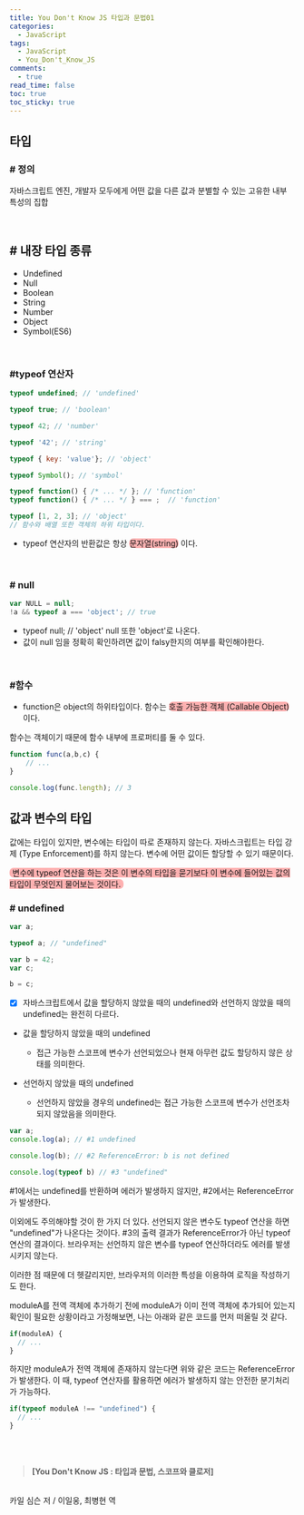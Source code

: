 ```yaml
---
title: You Don't Know JS 타입과 문법01
categories:
  - JavaScript
tags:
  - JavaScript
  - You_Don't_Know_JS
comments:
  - true
read_time: false
toc: true
toc_sticky: true
---
```



## 타입

### \# 정의

자바스크립트 엔진, 개발자 모두에게 어떤 값을 다른 값과 분별할 수 있는 고유한 내부 특성의 집합

<br />

## \# 내장 타입 종류

* Undefined
* Null
* Boolean
* String
* Number
* Object
* Symbol(ES6)

<br />


### \#typeof 연산자 


```js
typeof undefined; // 'undefined'

typeof true; // 'boolean'

typeof 42; // 'number'

typeof '42'; // 'string'

typeof { key: 'value'}; // 'object'

typeof Symbol(); // 'symbol'

typeof function() { /* ... */ }; // 'function'
typeof function() { /* ... */ } === ;  // 'function'

typeof [1, 2, 3]; // 'object'
// 함수와 배열 또한 객체의 하위 타입이다.

```

* typeof 연산자의 반환값은 항상 <span  style="background-color: rgba(255, 0,0,0.3); border-radius: 7px">문자열(string)</span> 이다.
<br />

### \# null


```js
var NULL = null;
!a && typeof a === 'object'; // true
```

* typeof null; // 'object' null 또한 'object'로 나온다.
* 값이 null 임을 정확히 확인하려면 값이 falsy한지의 여부를 확인해야한다.

<br />

### \#함수

* function은 object의 하위타입이다. 함수는 <span  style="background-color: rgba(255, 0,0,0.3); border-radius: 7px">호출 가능한 객체 (Callable Object)</span>이다.

함수는 객체이기 때문에 함수 내부에 프로퍼티를 둘 수 있다.


```js
function func(a,b,c) {
	// ...
}

console.log(func.length); // 3
```


## 값과 변수의 타입

값에는 타입이 있지만, 변수에는 타입이 따로 존재하지 않는다. 자바스크립트는 타입 강제 (Type Enforcement)를 하지 않는다. 변수에 어떤 값이든 할당할 수 있기 때문이다.

<span style="background-color: rgba(255, 0,0,0.3); border-radius: 7px; padding: 0 5px">변수에 typeof 연산을 하는 것은 이 변수의 타입을 묻기보다 이 변수에 들어있는 값의 타입이 무엇인지 물어보는 것이다.</span>


### \# undefined

```js
var a;

typeof a; // "undefined"

var b = 42;
var c;

b = c;
```

* [x] 자바스크립트에서 값을 할당하지 않았을 때의 undefined와 선언하지 않았을 때의 undefined는 완전히 다르다.

* 값을 할당하지 않았을 때의 undefined

  * 접근 가능한 스코프에 변수가 선언되었으나 현재 아무런 값도 할당하지 않은 상태를 의미한다.

* 선언하지 않았을 때의 undefined

  * 선언하지 않았을 경우의 undefined는 접근 가능한 스코프에 변수가 선언조차 되지 않았음을 의미한다.


```js
var a;
console.log(a); // #1 undefined

console.log(b); // #2 ReferenceError: b is not defined

console.log(typeof b) // #3 "undefined"
```

#1에서는 undefined를 반환하며 에러가 발생하지 않지만, #2에서는 ReferenceError가 발생한다.

이외에도 주의해야할 것이 한 가지 더 있다. 선언되지 않은 변수도 typeof 연산을 하면 "undefined"가 나온다는 것이다. #3의 출력 결과가 ReferenceError가 아닌 typeof 연산의 결과이다. 브라우저는 선언하지 않은 변수를 typeof 연산하더라도 에러를 발생시키지 않는다.


이러한 점 때문에 더 헷갈리지만, 브라우저의 이러한 특성을 이용하여 로직을 작성하기도 한다.

moduleA를 전역 객체에 추가하기 전에 moduleA가 이미 전역 객체에 추가되어 있는지 확인이 필요한 상황이라고 가정해보면, 나는 아래와 같은 코드를 먼저 떠올릴 것 같다.

```js
if(moduleA) {
  // ...
}
```

하지만 moduleA가 전역 객체에 존재하지 않는다면 위와 같은 코드는 ReferenceError가 발생한다. 이 때, typeof 연산자를 활용하면 에러가 발생하지 않는 안전한 분기처리가 가능하다.

```js
if(typeof moduleA !== "undefined") {
  // ...
}
```


<br />
<br />

>__[You Don't Know JS : 타입과 문법, 스코프와 클로저]__
<br />
 카일 심슨 저 / 이일웅, 최병현 역

